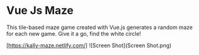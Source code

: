 # Vue Js Maze
 This tile-based maze game created with Vue.js
 generates a random maze for each new game. 
 Give it a go, find the white circle!
 
 [https://kally-maze.netlify.com/]
![Screen Shot](Screen Shot.png)
